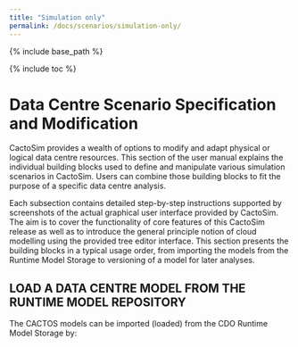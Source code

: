 ```yaml
---
title: "Simulation only"
permalink: /docs/scenarios/simulation-only/
---
```


{% include base_path %}

{% include toc %}

# Data Centre Scenario Specification and Modification

CactoSim provides a wealth of options to modify and adapt physical or logical data centre resources. This section of the user manual explains the individual building blocks used to define and manipulate various simulation scenarios in CactoSim. Users can combine those building blocks to fit the purpose of a specific data centre analysis. 

Each subsection contains detailed step-by-step instructions supported by screenshots of the actual graphical user interface provided by CactoSim. The aim is to cover the functionality of core features of this CactoSim release as well as to introduce the general principle notion of cloud modelling using the provided tree editor interface. This section presents the building blocks in a typical usage order, from importing the models from the Runtime Model Storage to versioning of a model for later analyses.

## LOAD A DATA CENTRE MODEL FROM THE RUNTIME MODEL REPOSITORY 

The CACTOS models can be imported (loaded) from the CDO Runtime Model Storage by: